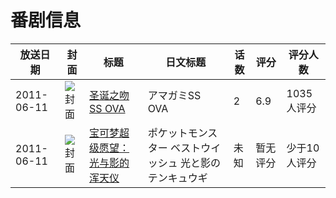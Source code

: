 # 番剧信息

|放送日期|封面|标题|日文标题|话数|评分|评分人数|
|---|---|---|---|---|---|---|
|2011-06-11|![封面](https://lain.bgm.tv/pic/cover/c/48/af/18864_Z4bfn.jpg)|[圣诞之吻SS OVA](https://bangumi.tv/subject/18864)|アマガミSS OVA|2|6.9|1035人评分|
|2011-06-11|![封面](https://lain.bgm.tv/pic/cover/c/98/f0/512206_2kGH2.jpg)|[宝可梦超级愿望：光与影的浑天仪](https://bangumi.tv/subject/512206)|ポケットモンスター ベストウイッシュ 光と影のテンキュウギ|未知|暂无评分|少于10人评分|
